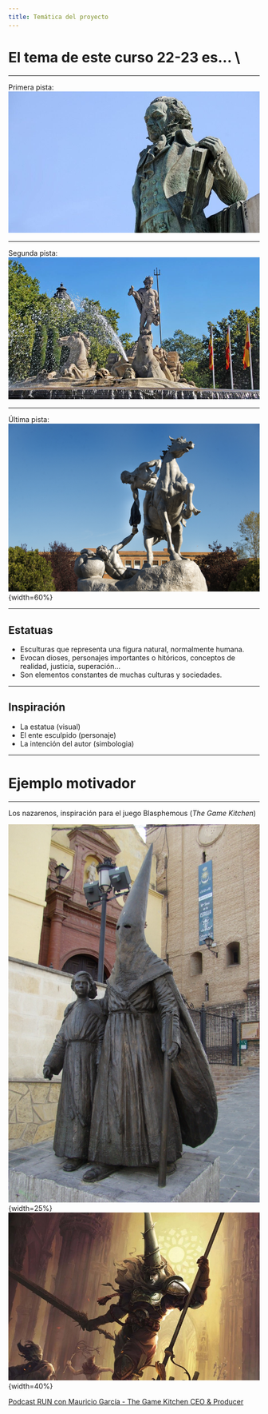 ```yaml
---
title: Temática del proyecto
---
```


# El tema de este curso 22-23 es... \

---

Primera pista:
![Pista 1](goya.jpg)

---

Segunda pista:
![Pista 2](neptuno.jpg)

---

Última pista: \
![Pista 2](porteadores.jpg){width=60%}

---

## Estatuas

- Esculturas que representa una figura natural, normalmente humana.
- Evocan dioses, personajes importantes o hitóricos, conceptos de realidad, justicia, superación...
- Son elementos constantes de muchas culturas y sociedades.

---

## Inspiración

- La estatua (visual)
- El ente esculpido (personaje)
- La intención del autor (simbologia)

---

# Ejemplo motivador

---

Los nazarenos, inspiración para el juego Blasphemous (*The Game Kitchen*)

![Nazareno](nazareno.jpg){width=25%}
![Blasphemous](blasphemous.jpeg){width=40%}

[Podcast RUN con Mauricio García - The Game Kitchen CEO & Producer ](https://open.spotify.com/episode/7gdJsWBXxP5T0I8O0QPFi5?si=A4OO_7y0R6u52ZdNTluPgw&utm_source=copy-link&nd=1)